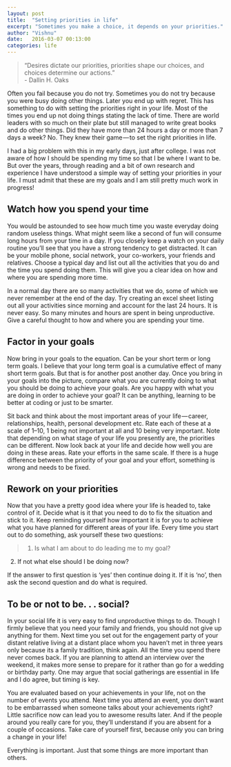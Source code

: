 ```yaml
---
layout: post
title:  "Setting priorities in life"
excerpt: "Sometimes you make a choice, it depends on your priorities."
author: "Vishnu"
date:   2016-03-07 00:13:00
categories: life
---
```

>“Desires dictate our priorities, priorities shape our choices, and choices determine our actions.”
<br >- Dallin H. Oaks

Often you fail because you do not try. Sometimes you do not try because you were busy doing other things. Later you end up with regret. This has something to do with setting the priorities right in your life. Most of the times you end up not doing things stating the lack of time. There are world leaders with so much on their plate but still managed to write great books and do other things. Did they have more than 24 hours a day or more than 7 days a week? No. They knew their game — to set the right priorities in life.

I had a big problem with this in my early days, just after college. I was not aware of how I should be spending my time so that I be where I want to be. But over the years, through reading and a bit of own research and experience I have understood a simple way of setting your priorities in your life. I must admit that these are my goals and I am still pretty much work in progress!

## Watch how you spend your time

You would be astounded to see how much time you waste everyday doing random useless things. What might seem like a second of fun will consume long hours from your time in a day. If you closely keep a watch on your daily routine you’ll see that you have a strong tendency to get distracted. It can be your mobile phone, social network, your co-workers, your friends and relatives. Choose a typical day and list out all the activities that you do and the time you spend doing them. This will give you a clear idea on how and where you are spending more time.

In a normal day there are so many activities that we do, some of which we never remember at the end of the day. Try creating an excel sheet listing out all your activities since morning and account for the last 24 hours. It is never easy. So many minutes and hours are spent in being unproductive. Give a careful thought to how and where you are spending your time.

## Factor in your goals

Now bring in your goals to the equation. Can be your short term or long term goals. I believe that your long term goal is a cumulative effect of many short term goals. But that is for another post another day. Once you bring in your goals into the picture, compare what you are currently doing to what you should be doing to achieve your goals. Are you happy with what you are doing in order to achieve your goal? It can be anything, learning to be better at coding or just to be smarter.

Sit back and think about the most important areas of your life — career, relationships, health, personal development etc. Rate each of these at a scale of 1–10, 1 being not important at all and 10 being very important. Note that depending on what stage of your life you presently are, the priorities can be different. Now look back at your life and decide how well you are doing in these areas. Rate your efforts in the same scale. If there is a huge difference between the priority of your goal and your effort, something is wrong and needs to be fixed.

## Rework on your priorities

Now that you have a pretty good idea where your life is headed to, take control of it. Decide what is it that you need to do to fix the situation and stick to it. Keep reminding yourself how important it is for you to achieve what you have planned for different areas of your life. Every time you start out to do something, ask yourself these two questions:

>1. Is what I am about to do leading me to my goal?
2. If not what else should I be doing now?

If the answer to first question is ‘yes’ then continue doing it. If it is ‘no’, then ask the second question and do what is required.

## To be or not to be. . . social?

In your social life it is very easy to find unproductive things to do. Though I firmly believe that you need your family and friends, you should not give up anything for them. Next time you set out for the engagement party of your distant relative living at a distant place whom you haven’t met in three years only because its a family tradition, think again. All the time you spend there never comes back. If you are planning to attend an interview over the weekend, it makes more sense to prepare for it rather than go for a wedding or birthday party. One may argue that social gatherings are essential in life and I do agree, but timing is key.

You are evaluated based on your achievements in your life, not on the number of events you attend. Next time you attend an event, you don’t want to be embarrassed when someone talks about your achievements right? Little sacrifice now can lead you to awesome results later. And if the people around you really care for you, they’ll understand if you are absent for a couple of occasions. Take care of yourself first, because only you can bring a change in your life!

Everything is important. Just that some things are more important than others.